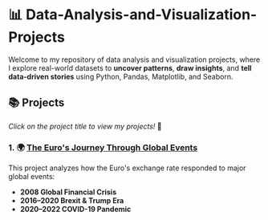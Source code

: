 # 📊 Data-Analysis-and-Visualization-Projects

Welcome to my repository of data analysis and visualization projects, where I explore real-world datasets to **uncover patterns**, **draw insights**, and **tell data-driven stories** using Python, Pandas, Matplotlib, and Seaborn.

## 📚 Projects
*Click on the project title to view my projects!* 🙂

### 1. 🌍 [The Euro's Journey Through Global Events](https://github.com/HildaN-DS/Data-Analysis-and-Visualization-Projects/blob/main/The%20Euro's%20Journey%20Through%20Global%20Events.ipynb)
This project analyzes how the Euro's exchange rate responded to major global events:

- **2008 Global Financial Crisis**
- **2016–2020 Brexit & Trump Era**
- **2020–2022 COVID-19 Pandemic**
  
